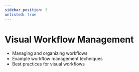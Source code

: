 ```yaml
---
sidebar_position: 3
unlisted: true
---
```


# Visual Workflow Management

- Managing and organizing workflows
- Example workflow management techniques
- Best practices for visual workflows
